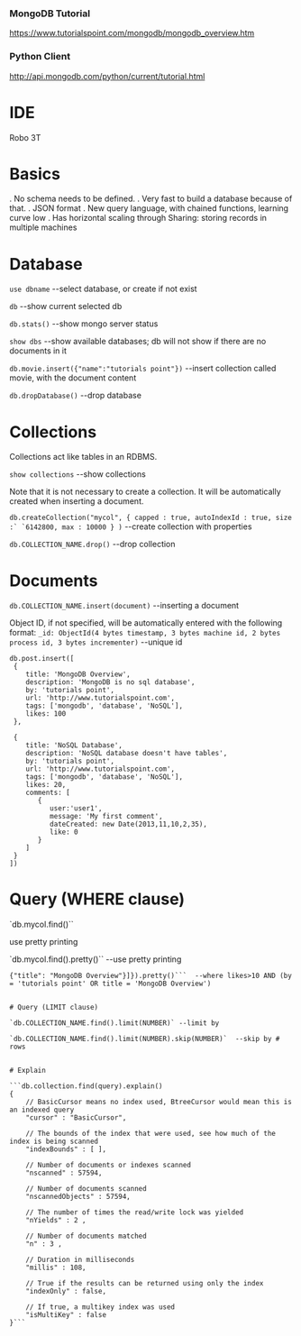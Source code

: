 ### MongoDB Tutorial
https://www.tutorialspoint.com/mongodb/mongodb_overview.htm
### Python Client
http://api.mongodb.com/python/current/tutorial.html


# IDE

Robo 3T

# Basics

. No schema needs to be defined.
. Very fast to build a database because of that.
. JSON format
. New query language, with chained functions, learning curve low
. Has horizontal scaling through Sharing: storing records in multiple machines

# Database

`use dbname`  --select database, or create if not exist

`db`  --show current selected db

`db.stats()`  --show mongo server status

`show dbs`  --show available databases; db will not show if there are no documents in it

`db.movie.insert({"name":"tutorials point"})` --insert collection called movie, with the document content

`db.dropDatabase()` --drop database

# Collections

Collections act like tables in an RDBMS.

`show collections`  --show collections 

Note that it is not necessary to create a collection. 
It will be automatically created when inserting a document.

```db.createCollection("mycol", { capped : true, autoIndexId : true, size :`
   `6142800, max : 10000 } )``` --create collection with properties

`db.COLLECTION_NAME.drop()` --drop collection

# Documents

`db.COLLECTION_NAME.insert(document)` --inserting a document

Object ID, if not specified, will be automatically entered with the following format:
`_id: ObjectId(4 bytes timestamp, 3 bytes machine id, 2 bytes process id, 3 bytes incrementer)` --unique id

```
db.post.insert([
 {
    title: 'MongoDB Overview', 
    description: 'MongoDB is no sql database',
    by: 'tutorials point',
    url: 'http://www.tutorialspoint.com',
    tags: ['mongodb', 'database', 'NoSQL'],
    likes: 100
 },

 {
    title: 'NoSQL Database', 
    description: 'NoSQL database doesn't have tables',
    by: 'tutorials point',
    url: 'http://www.tutorialspoint.com',
    tags: ['mongodb', 'database', 'NoSQL'],
    likes: 20, 
    comments: [	
       {
          user:'user1',
          message: 'My first comment',
          dateCreated: new Date(2013,11,10,2,35),
          like: 0 
       }
    ]
 }
])
```
# Query (WHERE clause)

`db.mycol.find()``

use pretty printing

`db.mycol.find().pretty()`` --use pretty printing

```db.mycol.find({"likes": {$gt:10}, $or: [{"by": "tutorials point"},
{"title": "MongoDB Overview"}]}).pretty()```  --where likes>10 AND (by = 'tutorials point' OR title = 'MongoDB Overview')


# Query (LIMIT clause)

`db.COLLECTION_NAME.find().limit(NUMBER)` --limit by

`db.COLLECTION_NAME.find().limit(NUMBER).skip(NUMBER)`  --skip by # rows


# Explain

```db.collection.find(query).explain()
{
    // BasicCursor means no index used, BtreeCursor would mean this is an indexed query
    "cursor" : "BasicCursor",
    
    // The bounds of the index that were used, see how much of the index is being scanned
    "indexBounds" : [ ],
    
    // Number of documents or indexes scanned
    "nscanned" : 57594,
    
    // Number of documents scanned
    "nscannedObjects" : 57594,
    
    // The number of times the read/write lock was yielded
    "nYields" : 2 ,
    
    // Number of documents matched
    "n" : 3 ,
    
    // Duration in milliseconds
    "millis" : 108,
    
    // True if the results can be returned using only the index
    "indexOnly" : false,
    
    // If true, a multikey index was used
    "isMultiKey" : false
}```